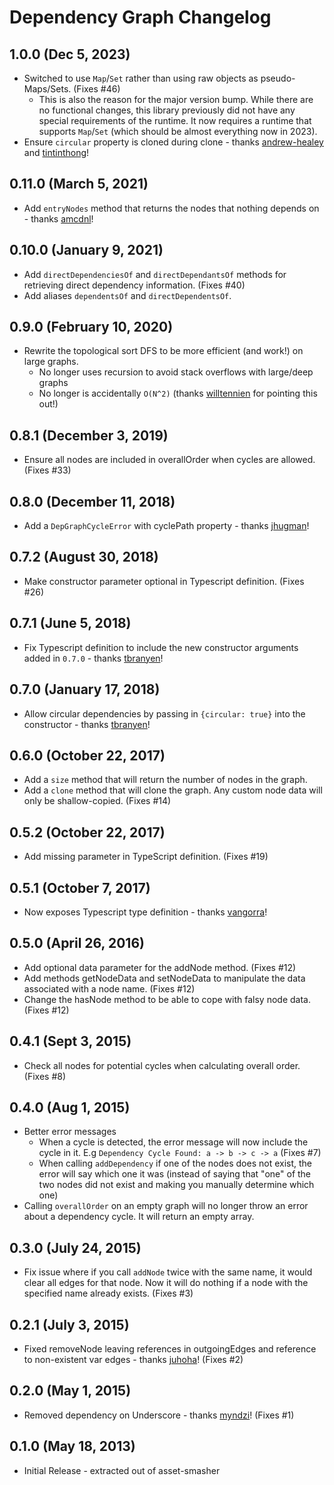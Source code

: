 # Dependency Graph Changelog

## 1.0.0 (Dec 5, 2023)

- Switched to use `Map`/`Set` rather than using raw objects as pseudo-Maps/Sets. (Fixes #46)
  - This is also the reason for the major version bump. While there are no functional changes, this library previously did not have any special requirements of the runtime. It now requires a runtime that supports `Map`/`Set` (which should be almost everything now in 2023).
- Ensure `circular` property is cloned during clone - thanks [andrew-healey](https://github.com/andrew-healey) and [tintinthong](https://github.com/tintinthong)!

## 0.11.0 (March 5, 2021)

- Add `entryNodes` method that returns the nodes that nothing depends on - thanks [amcdnl](https://github.com/amcdnl)!

## 0.10.0 (January 9, 2021)

- Add `directDependenciesOf` and `directDependantsOf` methods for retrieving direct dependency information. (Fixes #40)
- Add aliases `dependentsOf` and `directDependentsOf`.

## 0.9.0 (February 10, 2020)

- Rewrite the topological sort DFS to be more efficient (and work!) on large graphs.
  - No longer uses recursion to avoid stack overflows with large/deep graphs
  - No longer is accidentally `O(N^2)` (thanks [willtennien](https://github.com/willtennien) for pointing this out!)

## 0.8.1 (December 3, 2019)

- Ensure all nodes are included in overallOrder when cycles are allowed. (Fixes #33)

## 0.8.0 (December 11, 2018)

- Add a `DepGraphCycleError` with cyclePath property - thanks [jhugman](https://github.com/jhugman)!

## 0.7.2 (August 30, 2018)

- Make constructor parameter optional in Typescript definition. (Fixes #26)

## 0.7.1 (June 5, 2018)

- Fix Typescript definition to include the new constructor arguments added in `0.7.0` - thanks [tbranyen](https://github.com/tbranyen)!

## 0.7.0 (January 17, 2018)

- Allow circular dependencies by passing in `{circular: true}` into the constructor - thanks [tbranyen](https://github.com/tbranyen)!

## 0.6.0 (October 22, 2017)

- Add a `size` method that will return the number of nodes in the graph.
- Add a `clone` method that will clone the graph. Any custom node data will only be shallow-copied. (Fixes #14)

## 0.5.2 (October 22, 2017)

- Add missing parameter in TypeScript definition. (Fixes #19)

## 0.5.1 (October 7, 2017)

- Now exposes Typescript type definition - thanks [vangorra](https://github.com/vangorra)!

## 0.5.0 (April 26, 2016)

- Add optional data parameter for the addNode method. (Fixes #12)
- Add methods getNodeData and setNodeData to manipulate the data associated with a node name. (Fixes #12)
- Change the hasNode method to be able to cope with falsy node data. (Fixes #12)

## 0.4.1 (Sept 3, 2015)

- Check all nodes for potential cycles when calculating overall order. (Fixes #8)

## 0.4.0 (Aug 1, 2015)

- Better error messages
  - When a cycle is detected, the error message will now include the cycle in it. E.g `Dependency Cycle Found: a -> b -> c -> a` (Fixes #7)
  - When calling `addDependency` if one of the nodes does not exist, the error will say which one it was (instead of saying that "one" of the two nodes did not exist and making you manually determine which one)
- Calling `overallOrder` on an empty graph will no longer throw an error about a dependency cycle. It will return an empty array.

## 0.3.0 (July 24, 2015)

- Fix issue where if you call `addNode` twice with the same name, it would clear all edges for that node. Now it will do nothing if a node with the specified name already exists. (Fixes #3)

## 0.2.1 (July 3, 2015)

- Fixed removeNode leaving references in outgoingEdges and reference to non-existent var edges - thanks [juhoha](https://github.com/juhoha)! (Fixes #2)

## 0.2.0 (May 1, 2015)

- Removed dependency on Underscore - thanks [myndzi](https://github.com/myndzi)! (Fixes #1)

## 0.1.0 (May 18, 2013)

- Initial Release - extracted out of asset-smasher
